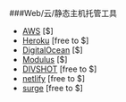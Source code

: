 ###Web/云/静态主机托管工具

* [AWS](https://aws.amazon.com/websites/) [$]
* [Heroku](https://heroku.com) [free to $]
* [DigitalOcean](https://digitalocean.com) [$]
* [Modulus](https://modulus.io/) [$]
* [DIVSHOT](https://divshot.com) [free to $]
* [netlify](https://www.netlify.com) [free to $]
* [surge](https://surge.sh/) [free to $]